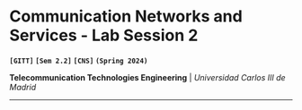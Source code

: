 # Communication Networks and Services - Lab Session 2
**`[GITT]` `[Sem 2.2]` `[CNS]` `(Spring 2024)`**

**Telecommunication Technologies Engineering** | *Universidad Carlos III de Madrid*

---
